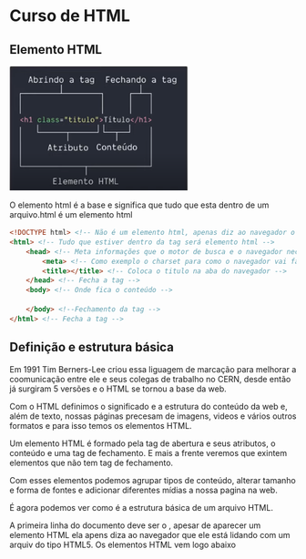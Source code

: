# 	Curso de HTML



## 	Elemento HTML

<img src = "img2/elementoHtmlCss.png">

O elemento html é a base e significa que tudo que esta dentro de um arquivo.html é um elemento html

````html
<!DOCTYPE html> <!-- Não é um elemento html, apenas diz ao navegador o que esta escrecendo -->
<html> <!-- Tudo que estiver dentro da tag será elemento html -->
    <head> <!-- Meta informações que o motor de busca e o navegador necessitam -->
        <meta> <!-- Como exemplo o charset para como o navegador vai fazer o incode dos caracteres -->
        <title></title> <!-- Coloca o titulo na aba do navegador -->
    </head> <!-- Fecha a tag -->
    <body> <!-- Onde fica o conteúdo -->
        
    </body> <!--Fechamento da tag -->
</html> <!-- Fecha a tag -->
````

## Definição e estrutura básica

Em 1991 Tim Berners-Lee criou essa liguagem de marcação para melhorar a coomunicação entre ele e seus colegas de trabalho no CERN, desde então já surgiram 5 versões e o HTML se tornou a base da web.

Com o HTML definimos o significado e a estrutura do conteúdo da web e, além de texto, nossas páginas precesam de imagens, videos e vários outros formatos e para isso temos os elementos HTML.

Um elemento HTML é formado pela tag de abertura e seus atributos, o conteúdo e uma tag de fechamento. E mais a frente veremos que exintem elementos que não tem tag de fechamento.

Com esses elementos podemos agrupar tipos de conteúdo, alterar tamanho e forma de fontes e adicionar diferentes mídias a nossa pagina na web.

É agora podemos ver como é a estrutura básica de um arquivo HTML.

A primeira linha do documento deve ser o <!DOCTYPE html >, apesar de aparecer um elemento HTML ela apens diza ao navegador que ele está lidando com um arquiv do tipo HTML5. Os elementos HTML vem logo abaixo


